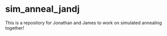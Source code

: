 # sim_anneal_jandj

This is a repository for Jonathan and James to work on simulated annealing together!
